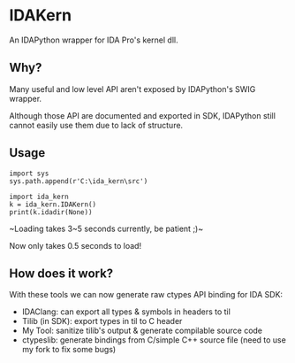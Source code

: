 # IDAKern

An IDAPython wrapper for IDA Pro's kernel dll.

## Why?

Many useful and low level API aren't exposed by IDAPython's SWIG wrapper. 

Although those API are documented and exported in SDK, IDAPython still cannot easily use them due to lack of structure.

## Usage

```
import sys
sys.path.append(r'C:\ida_kern\src')

import ida_kern
k = ida_kern.IDAKern()
print(k.idadir(None))
```

~Loading takes 3~5 seconds currently, be patient ;)~

Now only takes 0.5 seconds to load!


## How does it work?

With these tools we can now generate raw ctypes API binding for IDA SDK:
- IDAClang: can export all types & symbols in headers to til
- Tilib (in SDK): export types in til to C header
- My Tool: sanitize tilib's output & generate compilable source code
- ctypeslib: generate bindings from C/simple C++ source file (need to use my fork to fix some bugs)
